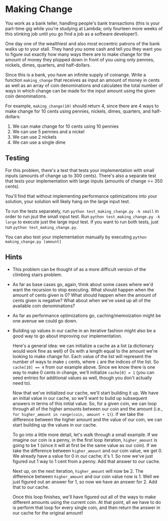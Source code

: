 # Making Change

You work as a bank teller, handling people's bank transactions (this is your
part-time gig while you're studying at Lambda; only fourteen more weeks of this
stinking job until you go find a job as a software developer!).

One day one of the wealthiest and also most eccentric patrons of the bank walks
up to your stall. They hand you some cash and tell you they want you to figure
out exactly how many ways there are to make change for the amount of money they
plopped down in front of you using only pennies, nickels, dimes, quarters, and
half-dollars.

Since this is a bank, you have an infinite supply of coinange. Write a function
`making_change` that receives as input an amount of money in cents as well as an
array of coin denominations and calculates the total number of ways in which
change can be made for the input amount using the given coin denominations.

For example, `making_change(10)` should return 4, since there are 4 ways to make
change for 10 cents using pennies, nickels, dimes, quarters, and half-dollars:

1.  We can make change for 10 cents using 10 pennies
2.  We can use 5 pennies and a nickel
3.  We can use 2 nickels
4.  We can use a single dime

## Testing

For this problem, there's a test that tests your implementation with small
inputs (amounts of change up to 300 cents). There's also a separate test that
tests your implementation with large inputs (amounts of change >= 350 cents).

You'll find that without implementing performance optimizations into your
solution, your solution will likely hang on the large input test.

To run the tests separately, run `python test_making_change.py -k small` in
order to run jsut the small input test. Run
`python test_making_change.py -k large` to execute just the large input test. If
you want to run both tests, just run `python test_making_change.py`.

You can also test your implementation manually by executing
`python making_change.py [amount]`

## Hints

-   This problem can be thought of as a more difficult version of the climbing
    stairs problem.
-   As far as base cases go, again, think about some cases where we'd want the
    recursion to stop executing. What should happen when the amount of cents
    given is 0? What should happen when the amount of cents given is negative?
    What about when we've used up all of the available coin denominations?
-   As far as performance optimizations go, caching/memoization might be one
    avenue we could go down.
-   Building up values in our cache in an iterative fashion might also be a good
    way to go about improving our implementation.

    Here's a general idea: we can initialize a cache as a list (a dictionary
    would work fine as well) of 0s with a length equal to the amount we're
    looking to make change for. Each value of the list will represent the number
    of ways to make `i` cents, where `i` are the indices of the list. So
    `cache[10] == 4` from our example above. Since we know there is one way to
    make 0 cents in change, we'll initialize `cache[0] = 1` (you can seed
    entries for additional values as well, though you don't actually need to).

    Now that we've initialized our cache, we'll start building it up. We have an
    initial value in our cache, so we'll want to build up subsequent answers in
    terms of this initial value. So, for a given coin, we can loop through all
    of the higher amounts between our coin and the amount (i.e.,
    `for higher_amount in range(coin, amount + 1)`). If we take the difference
    between the higher amount and the value of our coin, we can start building
    up the values in our cache.

    To go into a little more detail, let's walk through a small example. If we
    imagine our coin is a penny, in the first loop iteration, `higher_amount` is
    going to be 1 (since it will at first be the same value as our coin). If we
    take the difference between `higher_amount` and our coin value, we get 0. We
    already have a value for 0 in our cache; it's 1. So now we've just figured
    out 1 way to 1 cent from a penny. Add that answer to our cache.

    Next up, on the next iteration, `higher_amount` will now be 2. The
    difference between `higher_amount` and our coin value now is 1. Well we just
    figured out an answer for 1, so now we have an answer for 2. Add that to our
    cache.

    Once this loop finishes, we'll have figured out all of the ways to make
    different amounts using the current coin. At that point, all we have to do
    is perform that loop for every single coin, and then return the answer in
    our cache for the original amount!

